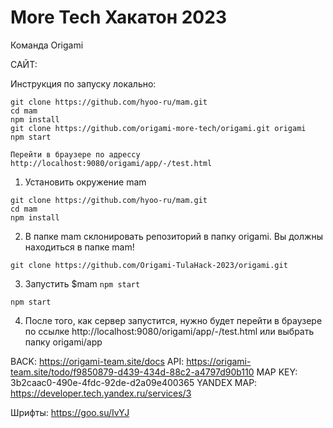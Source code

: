 # More Tech Хакатон 2023

Команда Origami

САЙТ: 

Инструкция по запуску локально:

```
git clone https://github.com/hyoo-ru/mam.git
cd mam
npm install
git clone https://github.com/origami-more-tech/origami.git origami
npm start
```
```
Перейти в браузере по адрессу http://localhost:9080/origami/app/-/test.html
```

1. Установить окружение mam
```
git clone https://github.com/hyoo-ru/mam.git
cd mam
npm install
```

2. В папке mam склонировать репозиторий в папку origami. Вы должны находиться в папке mam!
```
git clone https://github.com/Origami-TulaHack-2023/origami.git
```
3. Запустить $mam `npm start`
```
npm start
```

4. После того, как сервер запустится, нужно будет перейти в браузере по ссылке http://localhost:9080/origami/app/-/test.html или выбрать папку origami/app



BACK: https://origami-team.site/docs
API:  https://origami-team.site/todo/f9850879-d439-434d-88c2-a4797d90b110
MAP KEY: 3b2caac0-490e-4fdc-92de-d2a09e400365
YANDEX MAP: https://developer.tech.yandex.ru/services/3

Шрифты: https://goo.su/IvYJ
